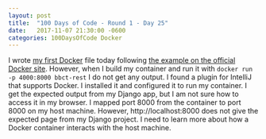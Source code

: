 ```yaml
---
layout: post
title:  "100 Days of Code - Round 1 - Day 25"
date:   2017-11-07 21:30:00 -0600
categories: 100DaysOfCode Docker
---
```


I wrote [my first Docker][2] file today following [the example on the official Docker site][1]. However, when I build my container and run it with `docker run -p 4000:8000 bbct-rest` I do not get any output. I found a plugin for IntelliJ that supports Docker. I installed it and configured it to run my container. I get the expected output from my Django app, but I am not sure how to access it in my browser. I mapped port 8000 from the container to port 8000 on my host machine. However, http://localhost:8000 does not give the expected page from my Django project. I need to learn more about how a Docker container interacts with the host machine.

[1]:https://docs.docker.com/get-started/part2/
[2]:https://github.com/BaseballCardTracker/bbct-web/blob/docker/backend/Dockerfile
